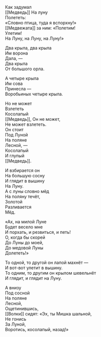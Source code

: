 Как задумал  
[[Медведь]]
На луну  
Полететь:  
«Словно птица, туда я вспорхну!»  
[[Медвежата]] за ним:
«Полетим!  
Улетим!  
На Луну, на Луну, на Луну!»

Два крыла, два крыла  
Им ворона  
Дала, —  
Два крыла  
От большого орла.

А четыре крыла  
Им сова  
Принесла —  
Воробьиных четыре крыла.

Но не может  
Взлететь  
Косолапый  
[[Медведь]],
Он не может,  
Не может взлететь.  
Он стоит  
Под Луной  
На поляне  
Лесной, —  
Косолапый  
И глупый  
[[Медведь]].

И взбирается он  
На большую сосну  
И глядит в вышину  
На Луну.  
А с луны словно мёд  
На поляну течёт,  
Золотой  
Разливается  
Мёд.

«Ах, на милой Луне  
Будет весело мне  
И порхать, и резвиться, и петь!  
О, когда бы скорей  
До Луны до моей,  
До медовой Луны  
Долететь!»

То одной, то другой он лапой махнёт —  
И вот-вот улетит в вышину.  
То одним, то другим он крылом шевельнёт  
И глядит, и глядит на Луну.

А внизу  
Под сосной  
На поляне  
Лесной,  
Ощетинившись,  
[[Волки]] сидят:
«Эх, ты Мишка шальной,  
Не гонись  
За Луной,  
Воротись, косолапый, назад!»